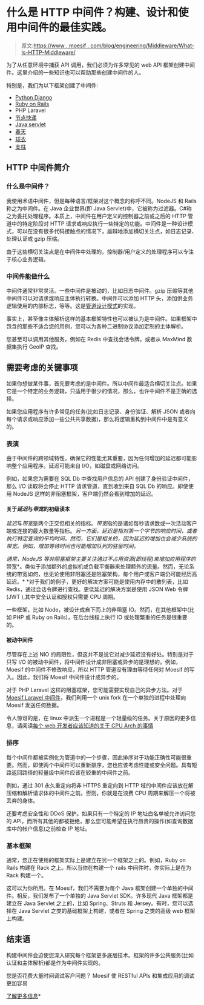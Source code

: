 # 什么是 HTTP 中间件？构建、设计和使用中间件的最佳实践。

> 原文:[https://www . moesif . com/blog/engineering/Middleware/What-Is-HTTP-Middleware/](https://www.moesif.com/blog/engineering/middleware/What-Is-HTTP-Middleware/)

为了从任意环境中捕获 API 调用，我们必须为许多常见的 web API 框架创建中间件。这里介绍的一些知识也可以帮助那些创建中间件的人。

特别是，我们为以下框架创建了中间件:

*   [Python Django](https://www.djangoproject.com/)
*   [Ruby on Rails](http://rubyonrails.org/)
*   PHP Laravel
*   [节点快递](https://expressjs.com/)
*   [Java servlet](http://docs.oracle.com/javaee/6/tutorial/doc/bnafd.html)
*   [春天](http://spring.io/)
*   [球衣](https://jersey.java.net/)
*   [支柱](https://struts.apache.org/)

## HTTP 中间件简介

### 什么是中间件？

我使用术语中间件，但是每种语言/框架对这个概念的称呼不同。NodeJS 和 Rails 称之为中间件。在 Java 企业世界(即 Java Servlet)中，它被称为过滤器。C#称之为委托处理程序。本质上，中间件在用户定义的控制器之前或之后的 HTTP 管道中的特定阶段对 HTTP 请求或响应执行一些特定的功能。中间件是一种设计模式，可以在没有很多代码接触点的情况下，雄辩地添加横切关注点，如日志记录、处理认证或 gzip 压缩。

由于这些横切关注点是在中间件中处理的，控制器/用户定义的处理程序可以专注于核心业务逻辑。

### 中间件能做什么

中间件通常非常灵活。一些中间件是被动的，比如日志中间件。gzip 压缩等其他中间件可以对请求或响应主体执行转换。中间件可以添加 HTTP 头，添加供业务逻辑使用的内部标志，等等。这是[管道设计模式](https://www.cise.ufl.edu/research/ParallelPatterns/PatternLanguage/AlgorithmStructure/Pipeline.htm)的实现。

事实上，甚至像主体解析这样的基本框架特性也可以被认为是中间件。如果框架中包含的那些不适合您的用例，您可以为各种二进制协议添加定制的主体解析。

您甚至可以调用其他服务，例如在 Redis 中查找会话令牌，或者从 MaxMind 数据集执行 GeoIP 查找。

## 需要考虑的关键事项

如果你想做某件事，首先要考虑的是中间件。所以中间件最适合横切关注点。如果它是一个特定的业务逻辑，只适用于很少的情况，那么，也许中间件不是正确的选择。

如果您应用程序有许多常见的任务(比如日志记录、身份验证、解析 JSON 或者向每个请求或响应添加一些公共共享数据)，那么将逻辑重构到中间件中是有意义的。

### 表演

由于中间件的跨领域特性，确保它的性能尤其重要，因为任何增加的延迟都可能影响整个应用程序。延迟可能来自 I/O，如磁盘或网络访问。

例如，如果您为需要在 SQL Db 中查找用户信息的 API 创建了身份验证中间件，那么 I/O 读取将会停止 HTTP 请求管道，直到收到来自 SQL Db 的响应。即使使用 NodeJS 这样的非阻塞框架，客户端仍然会看到增加的延迟。

#### 关于*延迟*与*带宽*的初级读本

*延迟*与*带宽*是两个正交但相关的指标。*带宽*指的是诸如每秒请求数或一次活动客户端或连接的最大数量等指标。*另一方面，延迟是指对第一个字节的响应时间，或者执行特定查询的平均时间。然而，它们是相关的，因为延迟的增加也会减少系统的带宽。例如，增加等待时间也可能增加队列的驻留时间。*

 *通常，NodeJS 等非阻塞框架主要关注通过不占用资源(即线程)来增加应用程序的*带宽*。类似于添加额外的虚拟机或负载平衡器来处理额外的流量。然而，无论系统的带宽如何，也无论使用非阻塞还是阻塞架构，每个用户或客户端仍可能经历高延迟。*  *对于我们的例子，更好的解决方案可能是使用内存中的散列表，比如 Redis，通过会话令牌进行查找。更低延迟的解决方案是使用 JSON Web 令牌(JWT ),其中安全认证和授权只需要 CPU 周期。

一些框架，比如 Node，被设计成自下而上的非阻塞 IO。然而，在其他框架中(比如 PHP 或 Ruby on Rails)，在后台线程上执行 IO 或处理繁重的任务是很重要的。

#### 被动中间件

尽管存在上述 NIO 的局限性，但这并不是说它对减少延迟没有好处。特别是对于只写 I/O 的被动中间件，将中间件设计成非阻塞或异步的是理想的。例如，Moesif 的中间件不修改响应，所以 HTTP 管道没有理由等待任何对 Moesif 的写入。因此，我们将 Moesif 中间件设计成异步的。

对于 PHP Laravel 这样的阻塞框架，您可能需要实现自己的异步方法。对于 [Moesif Laravel 中间件](https://github.com/Moesif/moesif-laravel)，我们利用一个 unix fork 在一个单独的进程中处理向 Moesif 发送任何数据。

令人惊讶的是，在 linux 中派生一个进程是一个轻量级的任务。关于原因的更多信息，请阅读[每个 web 开发者应该知道的关于 CPU Arch 的事情](/blog/technical/cpu-arch/What-Every-Web-Developer-Should-Know-About-CPU-Arch-Part1/#doesnt-this-mean-processes-have-to-replicate-code-and-data-in-memory)

### 排序

每个中间件都被实例化为管道中的一个步骤，因此排序对于功能正确性可能很重要。然而，即使两个中间件可以重新排序，您也应该考虑性能或安全问题。具有短路返回路径的轻量级中间件应该在较重的中间件之前。

例如，通过 301 永久重定向将非 HTTPS 重定向到 HTTP 域的中间件应该放在解压缩和解析请求体的中间件之前。否则，你就是在浪费 CPU 周期来解压一个将被丢弃的身体。

还要考虑安全性和 DDoS 保护。如果只有一个特定的 IP 地址白名单被允许访问您的 API，而所有其他的都被拒绝，那么您可能希望在执行昂贵的操作(如查询数据库中的帐户信息)之前检查 IP 地址。

### 基本框架

通常，您正在使用的框架实际上是建立在另一个框架之上的。例如，Ruby on Rails 构建在 Rack 之上。所以当你在构建一个 rails 中间件时，你实际上是在为 Rack 构建一个。

这可以为你所用。在 Moesif，我们不需要为每个 Java 框架创建一个单独的中间件。相反，我们发布了一个单独的 Java Servlet SDK。许多现代 Java 框架都是建立在 Java Servlet 之上的，比如 Spring、Struts 和 Jersey。有时，您可以选择在 Java Servlet 之类的基础框架上构建，或者在 Spring 之类的高级 web 框架上构建。

## 结束语

构建中间件会迫使您深入研究每个框架更多底层技术。框架的许多公共服务(比如认证和主体解析)都是作为中间件实现的。

您是否花费大量时间调试客户问题？
Moesif 使 RESTful APIs 和集成应用的调试更加容易

[了解更多信息](https://www.moesif.com?utm_source=blog)*